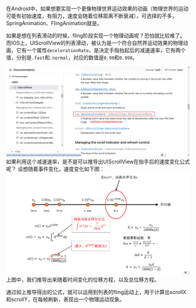 在Android中，如果想要实现一个更像物理世界运动效果的动画（物理世界的运动可能有初始速度，有阻力，速度会随着位移距离不断衰减），可选择的不多，SpringAnimation、FlingAnimation就是。

如果是想在列表滑动的时候，fling阶段实现一个物理动画呢？恐怕就比较难了。而IOS上，UIScrollView的列表滑动，被认为是一个符合自然界运动效果的物理动画，它有一个属性`decelerationRate`，是决定手指抬起后的减速速率，它有两个值，分别是`.fast`和`.normal`，对应的数值是`0.99`和`0.998`。

![ios UIScrollView属性](https://github.com/razecao1994/blog/blob/main/assets/UIScrollView_decelerationRate.png)
如果利用这个减速速率，是不是可以推导出UIScrollView在抬手后的速度变化公式呢？
设想随着事件变化，速度变化如下图：
![衰减方程推导](https://github.com/razecao1994/blog/blob/main/assets/formula_decelerate_1.png)
上图中，我们推导出来随着时间变化的位移方程，以及总位移方程。

通过如上推导得出的公式，就可以运用到列表的fling运动上，用于计算出scrollX和scrollY，在每帧刷新，表现出一个物理运动现象。

